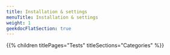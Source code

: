 ```yaml
---
title: Installation & settings
menuTitle: Installation & settings
weight: 1 
geekdocFlatSection: true
---
```


{{% children titlePages="Tests" titleSections="Categories" %}}
